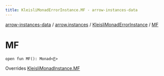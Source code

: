 ```yaml
---
title: KleisliMonadErrorInstance.MF - arrow-instances-data
---
```


[arrow-instances-data](../../index.html) / [arrow.instances](../index.html) / [KleisliMonadErrorInstance](index.html) / [MF](./-m-f.html)

# MF

`open fun MF(): Monad<`[`F`](index.html#F)`>`

Overrides [KleisliMonadInstance.MF](../-kleisli-monad-instance/-m-f.html)

